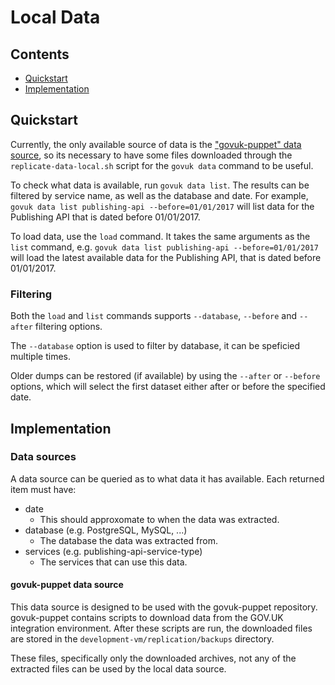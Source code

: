 # Local Data

## Contents

 - [Quickstart](#quickstart)
 - [Implementation](#implementation)

## Quickstart

Currently, the only available source of data is the
["govuk-puppet" data source](#govuk-puppet-data-source), so its
necessary to have some files downloaded through the
`replicate-data-local.sh` script for the `govuk data` command to be
useful.

To check what data is available, run `govuk data list`. The results
can be filtered by service name, as well as the database and date. For
example, `govuk data list publishing-api --before=01/01/2017` will
list data for the Publishing API that is dated before 01/01/2017.

To load data, use the `load` command. It takes the same arguments as
the `list` command, e.g. `govuk data list publishing-api
--before=01/01/2017` will load the latest available data for the
Publishing API, that is dated before 01/01/2017.

### Filtering

Both the `load` and `list` commands supports `--database`, `--before`
and `--after` filtering options.

The `--database` option is used to filter by database, it can be
speficied multiple times.

Older dumps can be restored (if available) by using the `--after` or
`--before` options, which will select the first dataset either after
or before the specified date.

## Implementation

### Data sources

A data source can be queried as to what data it has available. Each
returned item must have:

 - date
   - This should approxomate to when the data was extracted.
 - database (e.g. PostgreSQL, MySQL, ...)
   - The database the data was extracted from.
 - services (e.g. publishing-api-service-type)
   - The services that can use this data.

#### govuk-puppet data source

This data source is designed to be used with the govuk-puppet
repository. govuk-puppet contains scripts to download data from the
GOV.UK integration environment. After these scripts are run, the
downloaded files are stored in the
`development-vm/replication/backups` directory.

These files, specifically only the downloaded archives, not any of the
extracted files can be used by the local data source.


[govuk-guix]: https://github.com/alphagov/govuk-guix
